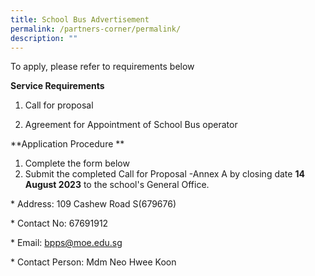 ```yaml
---
title: School Bus Advertisement
permalink: /partners-corner/permalink/
description: ""
---
```

To apply, please refer to requirements below

**Service Requirements**

1. Call for proposal

3. Agreement for Appointment of School Bus operator 

**Application Procedure **

1. Complete the form below
2. Submit the completed Call for Proposal -Annex A by closing date **14 August 2023** to the school's General Office. 


\* Address: 109 Cashew Road S(679676)

\* Contact No: 67691912

\* Email: bpps@moe.edu.sg

\* Contact Person: Mdm Neo Hwee Koon